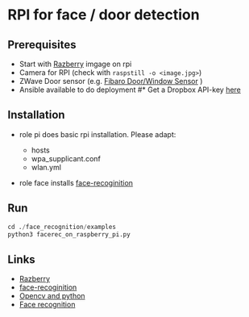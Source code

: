 # RPI for face / door detection

## Prerequisites

* Start with  [Razberry](http://razberry.z-wave.me/) imgage on rpi
* Camera for RPI (check with `raspstill -o <image.jpg>`)
* ZWave Door sensor (e.g. [Fibaro Door/Window Sensor](https://www.fibaro.com/de/products/door-window-sensor/) )
* Ansible available to do deployment
#* Get a Dropbox API-key [here](https://www.dropbox.com/developers)

## Installation

* role pi does basic rpi installation. Please adapt:
    * hosts
    * wpa_supplicant.conf
    * wlan.yml
    
* role face installs [face-recoginition](https://github.com/ageitgey/face_recognition)


## Run
```python
cd ./face_recognition/examples
python3 facerec_on_raspberry_pi.py
```



## Links
* [Razberry](http://razberry.z-wave.me/)
* [face-recoginition](https://github.com/ageitgey/face_recognition)
* [Opencv and python](http://www.pyimagesearch.com/2015/06/01/home-surveillance-and-motion-detection-with-the-raspberry-pi-python-and-opencv/)
* [Face recognition](http://rpihome.blogspot.de/2015/03/face-detection-with-raspberry-pi.html)

